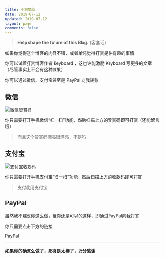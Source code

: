 ```yaml
---
title: 小额赞助
date: 2019-07-12
updated: 2019-07-12
layout: page
comments: false
---
```


> **Help shape the future of this Blog.** (客套话)

如果你觉得这个博客的内容不错，或者单纯觉得打赏是件有趣的事情

你可以试着打赏博客作者 Keyboard ，这也许能激励 Keyboard 写更多的文章（尽管事实上不会有这种效果）

你可以通过微信、支付宝甚至是 PayPal 向我转账

## 微信

![微信赞赏码](https://oss.keybrl.com/images/wechat_donate.png)

你只需要打开手机微信“扫一扫”功能，然后扫描上方的赞赏码即可打赏（还能留言哦）

> 而且这个赞赏码漂亮很漂亮，不是吗

## 支付宝

![支付宝收款码](https://oss.keybrl.com/images/alipay.png)

你只需要打开手机支付宝“扫一扫”功能，然后扫描上方的收款码即可打赏

> 支付就用支付宝

## PayPal

虽然我不建议你这么做，但你还是可以的这样，即通过PayPal向我打赏

你只需要点击下方的链接

[PayPal](https://www.paypal.me/keyboardl)

---

**如果你的确这么做了，那真是太棒了，万分感谢**
